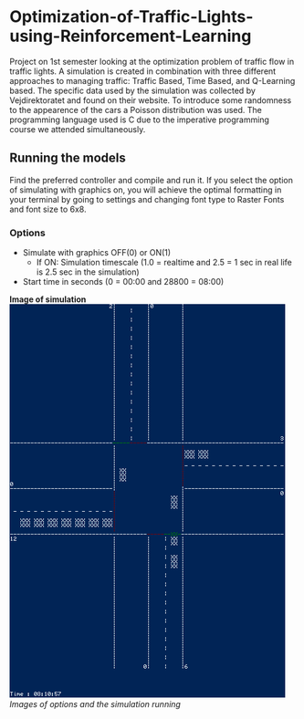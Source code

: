 # Optimization-of-Traffic-Lights-using-Reinforcement-Learning
Project on 1st semester looking at the optimization problem of traffic flow in traffic lights.
A simulation is created in combination with three different approaches to managing traffic: Traffic Based, Time Based, and Q-Learning based. The specific data used by the simulation was collected by Vejdirektoratet and found on their website. To introduce some randomness to the appearence of the cars a Poisson distribution was used. The programming language used is C due to the imperative programming course we attended simultaneously.

## Running the models
Find the preferred controller and compile and run it. 
If you select the option of simulating with graphics on, you will achieve the optimal formatting in your terminal by going to settings and changing font type to Raster Fonts and font size to 6x8.

### Options
- Simulate with graphics OFF(0) or ON(1)
  - If ON: Simulation timescale (1.0 = realtime and 2.5 = 1 sec in real life is 2.5 sec in the simulation)
- Start time in seconds (0 = 00:00 and 28800 = 08:00)

**Image of simulation**
![Simulation in console](Images/SimulationImage.png)
*Images of options and the simulation running*
